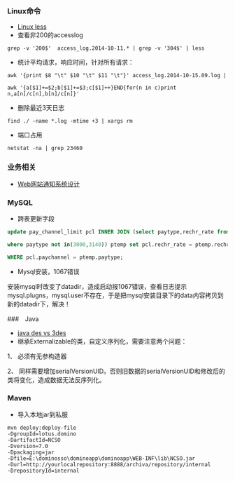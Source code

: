 ### Linux命令 

* [Linux less](http://blog.csdn.net/songdexv/article/details/7264309)
* 查看非200的accesslog
```shell
grep -v '200$'  access_log.2014-10-11.* | grep -v '304$' | less
```
* 统计平均请求，响应时间，针对所有请求：
```shell
awk '{print $8 "\t" $10 "\t" $11 "\t"}' access_log.2014-10-15.09.log |

awk '{a[$1]+=$2;b[$1]+=$3;c[$1]++}END{for(n in c)print n,a[n]/c[n],b[n]/c[n]}'
```
* 删除最近3天日志
```shell
find ./ -name *.log -mtime +3 | xargs rm
```
* 端口占用
```shell
netstat -na | grep 23460
```

### 业务相关

* [Web网站通知系统设计](http://blog.jobbole.com/42256/)


### MySQL
* 跨表更新字段
```sql
update pay_channel_limit pcl INNER JOIN (select paytype,rechr_rate from pay_type_inf pti 

where paytype not in(3000,3140)) ptemp set pcl.rechr_rate = ptemp.rechr_rate 

WHERE pcl.paychannel = ptemp.paytype;
```
* Mysql安装，1067错误

安装mysql时改变了datadir，造成启动报1067错误，查看日志提示mysql.plugns，mysql.user不存在，于是把mysql安装目录下的data内容拷贝到新的datadir下，解决！

###　Java

* [java des vs 3des](http://bbs.csdn.net/topics/340034464)
* 继承Externalizable的类，自定义序列化，需要注意两个问题：

1、	必须有无参构造器

2、	同样需要增加serialVersionUID。否则旧数据的serialVersionUID和修改后的类将变化，造成数据无法反序列化。

### Maven

* 导入本地jar到私服
```shell
mvn deploy:deploy-file
-DgroupId=lotus.domino
-DartifactId=NCSO
-Dversion=7.0
-Dpackaging=jar
-Dfile=E:\dominosso\dominoapp\dominoapp\WEB-INF\lib\NCSO.jar
-Durl=http://yourlocalrepository:8888/archiva/repository/internal
-DrepositoryId=internal
```
